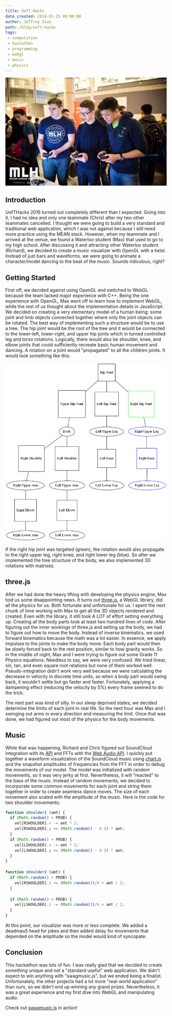 ```yaml
---
title: UofT Hacks
date_created: 2016-01-25 00:00:00
author: Jeffrey Xiao
path: /blog/uoft-hacks
tags:
 - competition
 - hackathon
 - programming
 - webgl
 - music
 - physics
---
```


![Playing Rocket League During Downtime](images/hack-uoft.jpg "Playing Rocket League During Downtime")

## Introduction

UofTHacks 2016 turned out completely different than I expected. Going into it, I had no idea and
only one teammate (Chris) after my two other teammates cancelled. I thought we were going to build a
very standard and traditional web application, which I was not against because I still need more
practice using the MEAN stack. However, when my teammate and I arrived at the venue, we found a
Waterloo student (Max) that used to go to my high school. After discussing it and attracting other
Waterloo student (Richard), we decided to create a music visualizer with OpenGL with a twist.
Instead of just bars and waveforms, we were going to animate a character/model dancing to the beat
of the music. Sounds ridiculous, right?

## Getting Started

First off, we decided against using OpenGL and switched to WebGL because the team lacked major
experience with C++. Being the one experience with OpenGL, Max went off to learn how to implement
WebGL, while the rest of us thought about the implementation details in JavaScript. We decided on
creating a very elementary model of a human being: some joint and limb objects connected together
where only the joint objects can be rotated. The best way of implementing such a structure would be
to use a tree. The hip joint would be the root of the tree and it would be connected to the
lower-left, lower-right, and upper hip joints which in turned controlled leg and torso rotations.
Logically, there would also be shoulder, knee, and elbow joints that could sufficiently recreate
basic human movement and dancing. A rotation on a joint would "propagated" to all the children
joints. It would look something like this:

![Tree Diagram of Body](images/body.png "Tree Diagram of Body")

If the right hip joint was targeted (green), the rotation would also propagate to the right upper
leg, right knee, and right lower leg (blue). So after we implemented the tree structure of the body,
we also implemented 3D rotations with matrixes.

## three.js

After we had done the heavy lifting with developing the physics engine, Max told us some
disappointing news. It turns out [three.js](http://threejs.org/), a WebGL library, did all the
physics for us. Both fortunate and unfortunate for us. I spent the next chunk of time working with
Max to get all the 3D objects rendered and created. Even with the library, it still took A LOT of
effort setting everything up. Creating all the body parts took at least two hundred lines of code.
After figuring out the inner workings of three.js and setting up the body, we had to figure out how
to move the body. Instead of inverse kinematics, we used forward kinematics because the math was a
lot easier. In essence, we apply impulses to the joints to make the body move. Each body part would
then be slowly forced back to the rest position, similar to how gravity works. So in the middle of
night, Max and I were trying to figure out some Grade 11 Physics equations. Needless to say, we were
very confused. We tried linear, sin, tan, and even square root relations but none of them worked
well. Pseudo-integration didn't work very well because we were calculating the decrease in velocity
in discrete time units, so when a body part would swing back, it wouldn't settle but go faster and
faster. Fortunately, applying a dampening effect (reducing the velocity by 5%) every frame seemed to
do the trick.

The next part was kind of silly. In our sleep deprived states, we decided determine the limits of
each joint in real life. So the next hour was Max and I swinging out arms in every direction and
measuring the limit. Once that was done, we had figured out most of the physics for the body
movements.

## Music

While that was happening, Richard and Chris figured out SoundCloud integration with its
[API](https://developers.soundcloud.com/docs/api/guide) and FFTs with the [Web Audio
API](https://developer.mozilla.org/en-US/docs/Web/API/Web_Audio_API). I quickly put together a
waveform visualization of the SoundCloud music using [chart.js](http://www.chartjs.org/) and the
snapshot amplitudes of frequencies from the FFT in order to debug the movements of our model. The
model was initialized with random movements, so it was very jerky at first. Nevertheless, it will
"reacted" to the bass of the music. Instead of random movements, we decided to incorporate some
common movements for each joint and string them together in order to create seamless dance moves.
The size of each movement also scaled with the amplitude of the music. Here is the code for two
shoulder movements:

```javascript
function shoulder1 (amt) {
  if (Math.random() < PROB) {
    vel[RSHOULDER].x -= amt * 2;
    vel[RSHOULDER].y += (Math.random() - 0.5) * amt;
  }
  if (Math.random() < PROB) {
    vel[LSHOULDER].x -= amt * 2;
    vel[LSHOULDER].y += (Math.random() - 0.5) * amt;
  }
}

function shoulder2 (amt) {
  if (Math.random() < PROB) {
    vel[RSHOULDER].z += (Math.random())/6 + amt / 2;
  }

  if (Math.random() < PROB) {
    vel[LSHOULDER].z -= (Math.random())/6 + amt / 2;
  }
}
```

At this point, our visualizer was more or less complete. We added a deadmau5 head for jokes and then
added delay for movements that depended on the amplitude so the model would kind of syncopate.

## Conclusion

This hackathon was lots of fun. I was really glad that we decided to create something unique and not
a "standard useful" web application. We didn't expect to win anything with "swagmusic.js", but we
ended being a finalist. Unfortunately, the other projects had a lot more "real-world application"
than ours, so we didn't end up winning any grand prizes. Nevertheless, it was a great experience and
my first dive into WebGL and manipulating audio.

Check out [swagmusic.js](http://xelendt.com/swagmusic/) in action!
